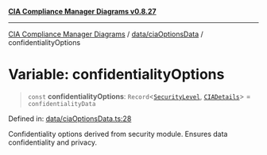 [**CIA Compliance Manager Diagrams v0.8.27**](../../../README.md)

***

[CIA Compliance Manager Diagrams](../../../modules.md) / [data/ciaOptionsData](../README.md) / confidentialityOptions

# Variable: confidentialityOptions

> `const` **confidentialityOptions**: `Record`\<[`SecurityLevel`](../../../types/cia/type-aliases/SecurityLevel.md), [`CIADetails`](../../../types/interfaces/CIADetails.md)\> = `confidentialityData`

Defined in: [data/ciaOptionsData.ts:28](https://github.com/Hack23/cia-compliance-manager/blob/26bb73ca86d23be8656cdd29d12202323a449310/src/data/ciaOptionsData.ts#L28)

Confidentiality options derived from security module.
Ensures data confidentiality and privacy.
